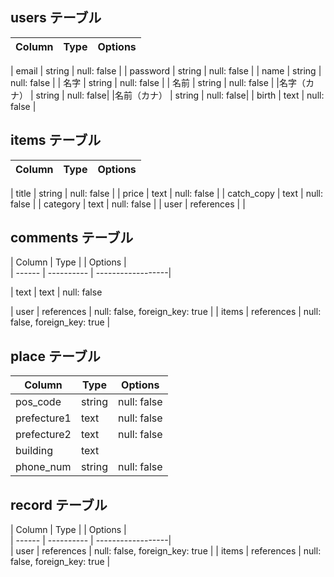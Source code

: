 ## users テーブル

| Column     | Type   | Options     |
| --------   | ------ | ----------- |

| email      | string | null: false |
| password   | string | null: false |
| name       | string | null: false |
| 名字        | string | null: false |
| 名前        | string | null: false |
|名字（カナ）  | string | null: false|
|名前（カナ）  | string | null: false|
| birth      | text   | null: false |

## items  テーブル

| Column       | Type             | Options          |
| ------       | ------           | -----------      |

| title        | string           | null: false      |
| price        | text             | null: false      |
| catch_copy   | text             | null: false      |
| category     | text             | null: false      |
| user         | references       |                  |


## comments  テーブル

| Column        | Type       | 
| Options         |  
| ------        | ---------- | ------------------|

| text          | text       | null: false 
                  
| user          | references | null: false, foreign_key: true |
| items         | references | null: false, foreign_key: true |


## place  テーブル

| Column       | Type             | Options          |
| ------       | ------           | -----------      |
| pos_code     | string           | null: false      |
| prefecture1  | text             | null: false      |
| prefecture2  | text             | null: false      |
| building     | text             |                  |
| phone_num    | string           | null: false      |

## record  テーブル
| Column        | Type       | 
| Options         |  
| ------        | ---------- | ------------------|                 
| user          | references | null: false, foreign_key: true |
| items         | references | null: false, foreign_key: true |

